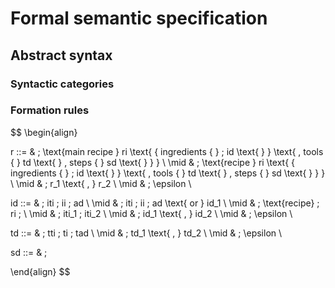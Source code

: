 # Formal semantic specification
## Abstract syntax
### Syntactic categories
### Formation rules
$$
\begin{align}

r ::= & \; \text{main recipe } ri \text{ \{ ingredients \{ }  \; id \text{ \} } \text{ , tools \{ } td \text{ \} , steps \{ } sd \text{ \} \} }   \\ 
\mid & \; \text{recipe } ri \text{ \{ ingredients \{ }  \; id \text{ \} } \text{ , tools \{ } td \text{ \} , steps \{ } sd \text{ \} \} }   \\ 
\mid & \; r_1 \text{ , } r_2 \\
\mid & \; \epsilon \\

id ::= & \; iti \; ii \; ad \\
\mid & \; iti \; ii \; ad \text{ or } id_1 \\
\mid & \; \text{recipe} \; ri \; \\
\mid & \; iti_1 \; iti_2 \\
\mid & \; id_1 \text{ , } id_2 \\
\mid & \; \epsilon \\

td ::= & \; tti \; ti \; tad \\
\mid & \; td_1 \text{ , } td_2 \\
\mid & \; \epsilon \\

sd ::= & \;

\end{align}
$$
